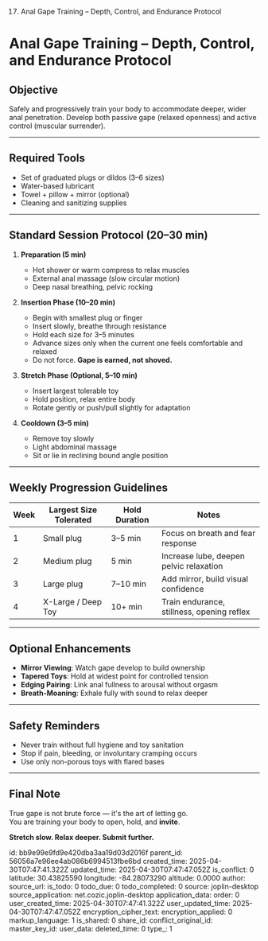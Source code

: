 17. Anal Gape Training – Depth, Control, and Endurance Protocol

# Anal Gape Training – Depth, Control, and Endurance Protocol

## Objective
Safely and progressively train your body to accommodate deeper, wider anal penetration. Develop both passive gape (relaxed openness) and active control (muscular surrender).

---

## Required Tools
- Set of graduated plugs or dildos (3–6 sizes)
- Water-based lubricant
- Towel + pillow + mirror (optional)
- Cleaning and sanitizing supplies

---

## Standard Session Protocol (20–30 min)
1. **Preparation (5 min)**
   - Hot shower or warm compress to relax muscles
   - External anal massage (slow circular motion)
   - Deep nasal breathing, pelvic rocking

2. **Insertion Phase (10–20 min)**
   - Begin with smallest plug or finger
   - Insert slowly, breathe through resistance
   - Hold each size for 3–5 minutes
   - Advance sizes only when the current one feels comfortable and relaxed
   - Do not force. **Gape is earned, not shoved.**

3. **Stretch Phase (Optional, 5–10 min)**
   - Insert largest tolerable toy
   - Hold position, relax entire body
   - Rotate gently or push/pull slightly for adaptation

4. **Cooldown (3–5 min)**
   - Remove toy slowly
   - Light abdominal massage
   - Sit or lie in reclining bound angle position

---

## Weekly Progression Guidelines
| Week | Largest Size Tolerated | Hold Duration | Notes |
|------|------------------------|----------------|-------|
| 1    | Small plug             | 3–5 min        | Focus on breath and fear response |
| 2    | Medium plug            | 5 min          | Increase lube, deepen pelvic relaxation |
| 3    | Large plug             | 7–10 min       | Add mirror, build visual confidence |
| 4    | X-Large / Deep Toy     | 10+ min        | Train endurance, stillness, opening reflex |

---

## Optional Enhancements
- **Mirror Viewing**: Watch gape develop to build ownership
- **Tapered Toys**: Hold at widest point for controlled tension
- **Edging Pairing**: Link anal fullness to arousal without orgasm
- **Breath-Moaning**: Exhale fully with sound to relax deeper

---

## Safety Reminders
- Never train without full hygiene and toy sanitation
- Stop if pain, bleeding, or involuntary cramping occurs
- Use only non-porous toys with flared bases

---

## Final Note
True gape is not brute force — it's the art of letting go.  
You are training your body to open, hold, and **invite**.

**Stretch slow. Relax deeper. Submit further.**



id: bb9e99e9fd9e420dba3aa19d03d2016f
parent_id: 56056a7e96ee4ab086b6994513fbe6bd
created_time: 2025-04-30T07:47:41.322Z
updated_time: 2025-04-30T07:47:47.052Z
is_conflict: 0
latitude: 30.43825590
longitude: -84.28073290
altitude: 0.0000
author: 
source_url: 
is_todo: 0
todo_due: 0
todo_completed: 0
source: joplin-desktop
source_application: net.cozic.joplin-desktop
application_data: 
order: 0
user_created_time: 2025-04-30T07:47:41.322Z
user_updated_time: 2025-04-30T07:47:47.052Z
encryption_cipher_text: 
encryption_applied: 0
markup_language: 1
is_shared: 0
share_id: 
conflict_original_id: 
master_key_id: 
user_data: 
deleted_time: 0
type_: 1